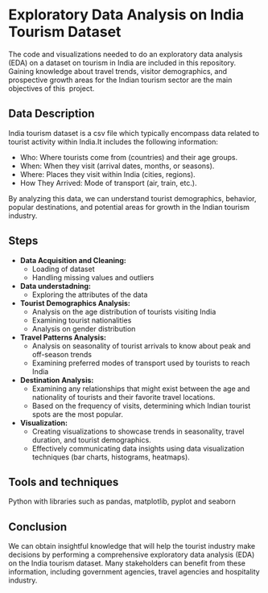 # Exploratory Data Analysis on India Tourism Dataset
The code and visualizations needed to do an exploratory data analysis (EDA) on a dataset on tourism in India are included in this repository. Gaining knowledge about travel trends, visitor demographics, and prospective growth areas for the Indian tourism sector are the main objectives of this  project.

## Data Description
India tourism dataset is a csv file which typically encompass data related to tourist activity within India.It includes the following information:
* Who: Where tourists come from (countries) and their age groups.
* When: When they visit (arrival dates, months, or seasons).
* Where: Places they visit within India (cities, regions).
* How They Arrived: Mode of transport (air, train, etc.).

By analyzing this data, we can understand tourist demographics, behavior, popular destinations, and potential areas for growth in the Indian tourism industry.

## Steps
* **Data Acquisition and Cleaning:**
  * Loading of dataset
  * Handling missing values and outliers
* **Data understadning:**
  * Exploring the attributes of the data
* **Tourist Demographics Analysis:**
  * Analysis on the age distribution of tourists visiting India
  * Examining tourist nationalities
  * Analysis on gender distribution
* **Travel Patterns Analysis:**
  * Analysis on seasonality of tourist arrivals to know about peak and off-season trends
  * Examining preferred modes of transport used by tourists to reach India
* **Destination Analysis:**
  * Examining any relationships that might exist between the age and nationality of tourists and their favorite travel locations.
  * Based on the frequency of visits, determining which Indian tourist spots are the most popular.
* **Visualization:**
  * Creating visualizations to showcase trends in seasonality, travel duration, and tourist demographics.
  * Effectively communicating data insights using data visualization techniques (bar charts, histograms, heatmaps).

## Tools and techniques
Python with libraries such as pandas, matplotlib, pyplot and seaborn 

## Conclusion
We can obtain insightful knowledge that will help the tourist industry make decisions by performing a comprehensive exploratory data analysis (EDA) on the India tourism dataset. Many stakeholders can benefit from these information, including government agencies, travel agencies and hospitality industry.

 
